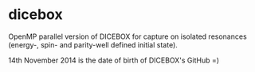 dicebox
=======

OpenMP parallel version of DICEBOX for capture on isolated resonances (energy-, spin- and parity-well defined initial state).

14th November 2014 is the date of birth of DICEBOX's GitHub =)

